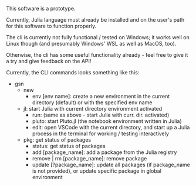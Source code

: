 This software is a prototype.

Currently, Julia language must already be installed and on the user's path for this software to function properly.

The cli is currently not fully functional / tested on Windows; it works well on Linux though (and presumably Windows' WSL as well as MacOS, too).


Otherwise, the cli has some useful functionality already - feel free to give it a try and give feedback on the API!

Currently, the CLI commands looks something like this:
- gsn
  - new
    - env [env name]: create a new environment in the current directory (default) or with the specified env name
  - jl: start Julia with current directory environment activated
    - run: (same as above - start Julia with curr. dir. activated)
    - pluto: start Pluto.jl (the notebook environment written in Julia)
    - edit: open VSCode with the current directory, and start up a Julia process in the terminal for working / testing interactively
  - pkg: get status of packages
	- status: get status of packages
	- add [package_name]: add a package from the Julia registry
	- remove | rm [package_name]: remove package
	- update [?package_name]: update all packages (if package_name is not provided), or update specific package in global environment
